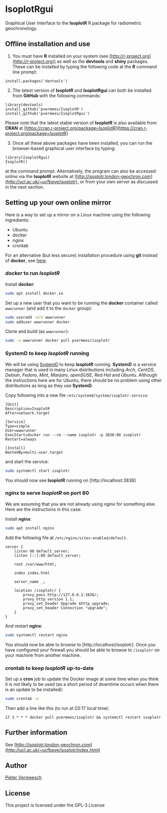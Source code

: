 # IsoplotRgui

Graphical User Interface to the **IsoplotR** R package for radiometric
geochronology.

## Offline installation and use

1. You must have **R** installed on your system (see [http://r-project.org](http://r-project.org)) as well as the **devtools** and **shiny** packages. These can be installed by typing the following code at the **R** command line prompt:


```
install.packages('devtools')
```

2. The latest version of **IsoplotR** and **IsoplotRgui** can both be installed from **GitHub** with the following commands:

```
library(devtools)
install_github('pvermees/IsoplotR')
install_github('pvermees/IsoplotRgui')
```

Please note that the latest stable version of **IsoplotR** is also
available from **CRAN** at
[https://cran.r-project.org/package=IsoplotR](https://cran.r-project.org/package=IsoplotR)

3. Once all these above packages have been installed, you can run the
browser-based graphical user interface by typing:


```
library(IsoplotRgui)
IsoplotR()
```

at the command prompt. Alternatively, the program can also be accessed
online via the **IsoplotR** website at
[http://isoplotr.london-geochron.com](http://ucl.ac.uk/~ucfbpve/isoplotr),
or from your own server as discussed in the next section.

## Setting up your own online mirror

Here is a way to set up a mirror on a Linux machine using the
following ingredients:

- Ubuntu
- docker
- nginx
- crontab

For an alternative (but less secure) installation procedure using
**git** instead of **docker**, see [here](gitmirror.md).

### *docker* to run *IsoplotR*

Install **docker**:

```sh
sudo apt install docker.io
```

Set up a new user that you want to be running the **docker** container
called `wwwrunner` (and add it to the `docker` group):

```sh
sudo useradd -mrU wwwrunner
sudo adduser wwwrunner docker
```

Clone and build (as `wwwrunner`):

```sh
sudo -u wwwrunner docker pull pvermees/isoplotr
```

### SystemD to keep *IsoplotR* running

We will be using [SystemD](https:://systemd.io) to keep **IsoplotR**
running. **SystemD** is a service manager that is used in many Linux
distributions including *Arch*, *CentOS*, *Debian*, *Fedora*, *Mint*,
*Manjaro*, *openSUSE*, *Red Hat* and *Ubuntu*. Although the
instructions here are for Ubuntu, there should be no problem using
other distributions as long as they use **SystemD**.

Copy following into a new file `/etc/systemd/system/isoplotr.service`:

```
[Unit]
Description=IsoplotR
After=network.target

[Service]
Type=simple
User=wwwrunner
ExecStart=docker run --rm --name isoplotr -p 3838:80 isoplotr
Restart=always

[Install]
WantedBy=multi-user.target
```

and start the service:

```sh
sudo systemctl start isoplotr
```

You should now see **IsoplotR** running on [http://localhost:3838]

### *nginx* to serve *IsoplotR* on port 80

We are assuming that you are not already using *nginx* for
something else. Here are the instructions in this case:

Install **nginx**:

```sh
sudo apt install nginx
```

Add the following file at `/etc/nginx/sites-enabled/default`.

```
server {
    listen 80 default_server;
    listen [::]:80 default_server;

    root /var/www/html;

    index index.html

    server_name _;

    location /isoplotr/ {
        proxy_pass http://127.0.0.1:3838/;
		proxy_http_version 1.1;
		proxy_set_header Upgrade $http_upgrade;
		proxy_set_header Connection "upgrade";
    }
}
```

And restart **nginx**:

```sh
sudo systemctl restart nginx
```

You should now be able to browse to [http://localhost/isoplotr].
Once you have configured your firewall you should be able
to browse to `/isoplotr` on your machine from another machine.

### crontab to keep *IsoplotR* up-to-date

Set up a **cron** job to update the Docker image at some time when you
think it is not likely to be used (as a short period of downtime
occurs when there is an update to be installed):

```sh
sudo crontab -e
```

Then add a line like this (to run at 03:17 local time):

```
17 3 * * * docker pull pvermees/isoplotr && systemctl restart isoplotr
```

## Further information

See [http://isoplotr.london-geochron.com](http://ucl.ac.uk/~ucfbpve/isoplotr/index.html)

## Author

[Pieter Vermeesch](http://ucl.ac.uk/~ucfbpve/index.html)

## License

This project is licensed under the GPL-3 License
